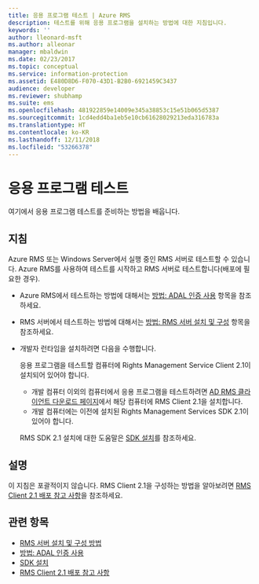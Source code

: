 ```yaml
---
title: 응용 프로그램 테스트 | Azure RMS
description: 테스트를 위해 응용 프로그램을 설치하는 방법에 대한 지침입니다.
keywords: ''
author: lleonard-msft
ms.author: alleonar
manager: mbaldwin
ms.date: 02/23/2017
ms.topic: conceptual
ms.service: information-protection
ms.assetid: E480D8D6-F070-43D1-B2B0-6921459C3437
audience: developer
ms.reviewer: shubhamp
ms.suite: ems
ms.openlocfilehash: 481922859e14009e345a38853c15e51b065d5387
ms.sourcegitcommit: 1cd4edd4ba1eb5e10cb61628029213eda316783a
ms.translationtype: HT
ms.contentlocale: ko-KR
ms.lasthandoff: 12/11/2018
ms.locfileid: "53266378"
---
```

# <a name="testing-your-application"></a>응용 프로그램 테스트

여기에서 응용 프로그램 테스트를 준비하는 방법을 배웁니다.

## <a name="instructions"></a>지침

Azure RMS 또는 Windows Server에서 실행 중인 RMS 서버로 테스트할 수 있습니다.  Azure RMS를 사용하여 테스트를 시작하고 RMS 서버로 테스트합니다(배포에 필요한 경우).

- Azure RMS에서 테스트하는 방법에 대해서는 [방법: ADAL 인증 사용](how-to-use-adal-authentication.md) 항목을 참조하세요.
- RMS 서버에서 테스트하는 방법에 대해서는 [방법: RMS 서버 설치 및 구성](how-to-install-and-configure-an-rms-server.md) 항목을 참조하세요.
- 개발자 런타임을 설치하려면 다음을 수행합니다.

   응용 프로그램을 테스트할 컴퓨터에 Rights Management Service Client 2.1이 설치되어 있어야 합니다.
   - 개발 컴퓨터 이외의 컴퓨터에서 응용 프로그램을 테스트하려면 [AD RMS 클라이언트 다운로드 페이지](https://www.microsoft.com/download/details.aspx?id=38396)에서 해당 컴퓨터에 RMS Client 2.1을 설치합니다.
   - 개발 컴퓨터에는 이전에 설치된 Rights Management Services SDK 2.1이 있어야 합니다.

   RMS SDK 2.1 설치에 대한 도움말은 [SDK 설치](install-the-rms-sdk.md)를 참조하세요.

## <a name="remarks"></a>설명

이 지침은 포괄적이지 않습니다. RMS Client 2.1을 구성하는 방법을 알아보려면 [RMS Client 2.1 배포 참고 사항](https://technet.microsoft.com/library/jj159267(WS.10).aspx)을 참조하세요.

## <a name="related-topics"></a>관련 항목

* [RMS 서버 설치 및 구성 방법](how-to-install-and-configure-an-rms-server.md)
* [방법: ADAL 인증 사용](how-to-use-adal-authentication.md)
* [SDK 설치](install-the-rms-sdk.md)
* [RMS Client 2.1 배포 참고 사항](https://technet.microsoft.com/library/jj159267(WS.10).aspx)

